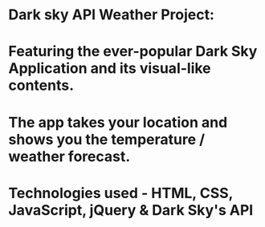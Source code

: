 # Dark sky API Weather Project:

# Featuring the ever-popular Dark Sky Application and its visual-like contents.

# The app takes your location and shows you the temperature / weather forecast.

# Technologies used - HTML, CSS, JavaScript, jQuery & Dark Sky's API